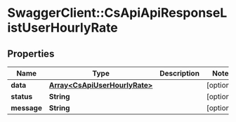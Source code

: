 # SwaggerClient::CsApiApiResponseListUserHourlyRate

## Properties
Name | Type | Description | Notes
------------ | ------------- | ------------- | -------------
**data** | [**Array&lt;CsApiUserHourlyRate&gt;**](CsApiUserHourlyRate.md) |  | [optional] 
**status** | **String** |  | [optional] 
**message** | **String** |  | [optional] 


